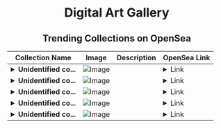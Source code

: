 <div align="center">

# Digital Art Gallery

## Trending Collections on OpenSea

| Collection Name                       | Image                                                                                     | Description                       | OpenSea Link                                                                                          |
|---------------------------------------|-------------------------------------------------------------------------------------------|-----------------------------------|--------------------------------------------------------------------------------------------------------|
| **<details><summary>Unidentified co...</summary>Unidentified contract fd36d190-55ae-42e4-bc3e-b16cc3a464a1</details>** | ![Image](https://i.seadn.io/s/raw/files/e86404459f0a28661c41bd910f8b5899.png?w=500&auto=format?w=200&auto=format) |  | <details><summary>Link</summary>[Unidentified contract fd36d190-55ae-42e4-bc3e-b16cc3a464a1](https://opensea.io/collection/unidentified-contract-fd36d190-55ae-42e4-bc3e-b16c)</details> |
| **<details><summary>Unidentified co...</summary>Unidentified contract e1c07043-3eb0-4845-a3a1-df415ed6d83d</details>** | ![Image](https://i.seadn.io/s/raw/files/e86404459f0a28661c41bd910f8b5899.png?w=500&auto=format?w=200&auto=format) |  | <details><summary>Link</summary>[Unidentified contract e1c07043-3eb0-4845-a3a1-df415ed6d83d](https://opensea.io/collection/unidentified-contract-e1c07043-3eb0-4845-a3a1-df41)</details> |
| **<details><summary>Unidentified co...</summary>Unidentified contract a9c43c67-6bc6-4d1a-b1f5-ebc97fc5c171</details>** | ![Image](https://i.seadn.io/s/raw/files/e86404459f0a28661c41bd910f8b5899.png?w=500&auto=format?w=200&auto=format) |  | <details><summary>Link</summary>[Unidentified contract a9c43c67-6bc6-4d1a-b1f5-ebc97fc5c171](https://opensea.io/collection/unidentified-contract-a9c43c67-6bc6-4d1a-b1f5-ebc9)</details> |
| **<details><summary>Unidentified co...</summary>Unidentified contract cf98dc4b-9172-41ab-8db9-be814104685c</details>** | ![Image](https://i.seadn.io/s/raw/files/7bcffd5e974c148aaba93cda878384a5.png?w=500&auto=format?w=200&auto=format) |  | <details><summary>Link</summary>[Unidentified contract cf98dc4b-9172-41ab-8db9-be814104685c](https://opensea.io/collection/unidentified-contract-cf98dc4b-9172-41ab-8db9-be81)</details> |
| **<details><summary>Unidentified co...</summary>Unidentified contract 8308ae88-4a39-482d-9765-8445b9639a89</details>** | ![Image](https://i.seadn.io/s/raw/files/e86404459f0a28661c41bd910f8b5899.png?w=500&auto=format?w=200&auto=format) |  | <details><summary>Link</summary>[Unidentified contract 8308ae88-4a39-482d-9765-8445b9639a89](https://opensea.io/collection/unidentified-contract-8308ae88-4a39-482d-9765-8445)</details> |

</div>